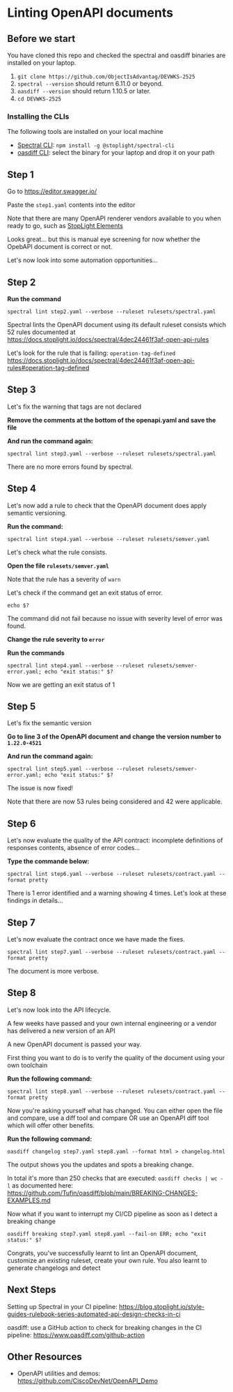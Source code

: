# Linting OpenAPI documents 

## Before we start

You have cloned this repo and checked the spectral and oasdiff binaries are installed on your laptop.

1. `git clone https://github.com/ObjectIsAdvantag/DEVWKS-2525`
1. `spectral --version` should return 6.11.0 or beyond.
1. `oasdiff --version` should return 1.10.5 or later.
1. `cd DEVWKS-2525`


### Installing the CLIs

The following tools are installed on your local machine

- [Spectral CLI](https://docs.stoplight.io/docs/spectral/b8391e051b7d8-installation): `npm install -g @stoplight/spectral-cli`
- [oasdiff CLI](https://github.com/Tufin/oasdiff?tab=readme-ov-file#install-on-macos-windows-and-linux): select the binary for your laptop and drop it on your path


## Step 1

Go to https://editor.swagger.io/

Paste the `step1.yaml` contents into the editor

Note that there are many OpenAPI renderer vendors available to you when ready to go, such as [StopLight Elements](https://elements-demo.stoplight.io/?spec=https://raw.githubusercontent.com/ObjectIsAdvantag/DEVWKS-2525/main/step1.yaml#/operations/getOrganization)

Looks great... but this is manual eye screening for now whether the OpebAPI document is correct or not. 

Let's now look into some automation opportunities...


## Step 2

**Run the command**

```shell
spectral lint step2.yaml --verbose --ruleset rulesets/spectral.yaml 
```

Spectral lints the OpenAPI document using its default ruleset consists which 52 rules documented at 
https://docs.stoplight.io/docs/spectral/4dec24461f3af-open-api-rules

Let's look for the rule that is failing: `operation-tag-defined`
https://docs.stoplight.io/docs/spectral/4dec24461f3af-open-api-rules#operation-tag-defined


## Step 3

Let's fix the warning that tags are not declared

**Remove the comments at the bottom of the openapi.yaml and save the file**

**And run the command again:**

```shell
spectral lint step3.yaml --verbose --ruleset rulesets/spectral.yaml 
```

There are no more errors found by spectral.


## Step 4

Let's now add a rule to check that the OpenAPI document does apply semantic versioning.

**Run the command:**

```shell
spectral lint step4.yaml --verbose --ruleset rulesets/semver.yaml 
```

Let's check what the rule consists.

**Open the file `rulesets/semver.yaml`**

Note that the rule has a severity of `warn`

Let's check if the command get an exit status of error.

```shell
echo $? 
```

The command did not fail because no issue with severity level of error was found.

**Change the rule severity to `error`**

**Run the commands**

```shell
spectral lint step4.yaml --verbose --ruleset rulesets/semver-error.yaml; echo "exit status:" $?
```

Now we are getting an exit status of 1


## Step 5

Let's fix the semantic version

**Go to line 3 of the OpenAPI document and change the version number to `1.22.0-4521`**

**And run the command again:**

```shell
spectral lint step5.yaml --verbose --ruleset rulesets/semver-error.yaml; echo "exit status:" $? 
```

The issue is now fixed!

Note that there are now 53 rules being considered and 42 were applicable.


## Step 6

Let's now evaluate the quality of the API contract: incomplete definitions of responses contents, absence of error codes...

**Type the commande below:**

```shell
spectral lint step6.yaml --verbose --ruleset rulesets/contract.yaml --format pretty
```

There is 1 error identified and a warning showing 4 times.
Let's look at these findings in details...


## Step 7

Let's now evaluate the contract once we have made the fixes.

```shell
spectral lint step7.yaml --verbose --ruleset rulesets/contract.yaml --format pretty
```

The document is more verbose.


## Step 8

Let's now look into the API lifecycle.

A few weeks have passed and your own internal engineering or a vendor has delivered a new version of an API

A new OpenAPI document is passed your way.

First thing you want to do is to verify the quality of the document using your own toolchain

**Run the following command:**

```shell
spectral lint step8.yaml --verbose --ruleset rulesets/contract.yaml --format pretty
```

Now you're asking yourself what has changed.
You can either open the file and compare, use a diff tool and compare OR use an OpenAPI diff tool which will offer other benefits.

**Run the following command:**

```shell
oasdiff changelog step7.yaml step8.yaml --format html > changelog.html
```
 
The output shows you the updates and spots a breaking change.

In total it's more than 250 checks that are executed: `oasdiff checks | wc -l`
as documented here: https://github.com/Tufin/oasdiff/blob/main/BREAKING-CHANGES-EXAMPLES.md

Now what if you want to interrupt my CI/CD pipeline as soon as I detect a breaking change

```shell
oasdiff breaking step7.yaml step8.yaml --fail-on ERR; echo "exit status:" $?
```

Congrats, you've successfully learnt to lint an OpenAPI document, customize an existing ruleset, create your own rule.
You also learnt to generate changelogs and detect


## Next Steps

Setting up Spectral in your CI pipeline: https://blog.stoplight.io/style-guides-rulebook-series-automated-api-design-checks-in-ci

oasdiff: use a GitHub action to check for breaking changes in the CI pipeline: https://www.oasdiff.com/github-action


## Other Resources

- OpenAPI utilities and demos: https://github.com/CiscoDevNet/OpenAPI_Demo